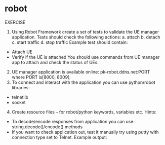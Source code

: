 # robot

EXERCISE
1. Using Robot Framework create a set of tests to validate the UE manager application. Tests
should check the following actions:
a. attach
b. detach
c. start traffic
d. stop traffic
Example test should contain:
- Attach UE
- Verify if the UE is attached
You should use commands from UE manager app to attach and check the status of UEs.
2. UE manager application is available online: pk-robot.ddns.net:PORT where PORT is[8000, 8009];
3. To connect and interact with the application you can use python/robot libraries:
- telnetlib
- socket
4. Create resource files – for robot/python keywords, variables etc.
Hints:
- To decode/encode responses from application you can use string.decode()/encode()
methods
- If you want to check application out, test it manually try using putty with connection type
set to Telnet. Example output: 